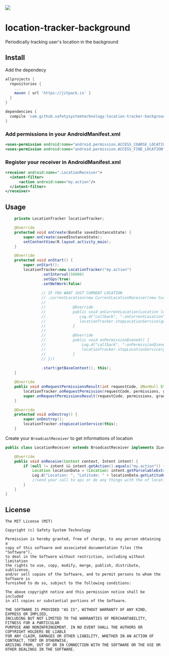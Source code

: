 ![](https://jitpack.io/v/safetysystemtechnology/location-tracker-background.svg)



# location-tracker-background
Periodically tracking user's location in the background

## Install 
Add the dependecy

```gradle
allprojects {
  repositories {
    ...
    maven { url 'https://jitpack.io' }
  }
}

dependencies {
  compile 'com.github.safetysystemtechnology:location-tracker-background:v1.3'
}

```

### Add permissions in your AndroidManifest.xml

```xml
<uses-permission android:name="android.permission.ACCESS_COARSE_LOCATION" />
<uses-permission android:name="android.permission.ACCESS_FINE_LOCATION" />
```

### Register your receiver in AndroidManifest.xml

```xml
<receiver android:name=".LocationReceiver">
  <intent-filter>
      <action android:name="my.action"/>
  </intent-filter>
</receiver>

```

## Usage

```java
    private LocationTracker locationTracker;

    @Override
    protected void onCreate(Bundle savedInstanceState) {
        super.onCreate(savedInstanceState);
        setContentView(R.layout.activity_main);
    }

    @Override
    protected void onStart() {
        super.onStart();
        locationTracker=new LocationTracker("my.action")
                .setInterval(50000)
                .setGps(true)
                .setNetWork(false)
                
                // IF YOU WANT JUST CURRENT LOCATION
                // .currentLocation(new CurrentLocationReceiver(new CurrentLocationListener() {
                //
                //            @Override
                //            public void onCurrentLocation(Location location) {
                //               Log.d("callback", ":onCurrentLocation" + location.getLongitude());
                //               locationTracker.stopLocationService(getBaseContext());
                //            }
                //
                //            @Override
                //            public void onPermissionDiened() {
                //                Log.d("callback", ":onPermissionDiened");
                //                locationTracker.stopLocationService(getBaseContext());
                //            }
                // }))
                        
                .start(getBaseContext(), this);
    }

    @Override
    public void onRequestPermissionsResult(int requestCode, @NonNull String[] permissions, @NonNull int[] grantResults) {
        locationTracker.onRequestPermission(requestCode, permissions, grantResults);
        super.onRequestPermissionsResult(requestCode, permissions, grantResults);
    }

    @Override
    protected void onDestroy() {
        super.onDestroy();
        locationTracker.stopLocationService(this);
    }
```

Create your `BroadcastReceiver` to get informations of location

```java
public class LocationReceiver extends BroadcastReceiver implements ILocationConstants {

    @Override
    public void onReceive(Context context, Intent intent) {
        if (null != intent && intent.getAction().equals("my.action")) {
            Location locationData = (Location) intent.getParcelableExtra(SettingsLocationTracker.LOCATION_MESSAGE);
            Log.d("Location: ", "Latitude: " + locationData.getLatitude() + "Longitude:" + locationData.getLongitude());
            //send your call to api or do any things with the of location data
        }
    }
}

```

## License

    The MIT License (MIT)

    Copyright (c) Safety System Technology

    Permission is hereby granted, free of charge, to any person obtaining a 
    copy of this software and associated documentation files (the "Software"), 
    to deal in the Software without restriction, including without limitation 
    the rights to use, copy, modify, merge, publish, distribute, sublicense, 
    and/or sell copies of the Software, and to permit persons to whom the Software is 
    furnished to do so, subject to the following conditions:

    The above copyright notice and this permission notice shall be included 
    in all copies or substantial portions of the Software.

    THE SOFTWARE IS PROVIDED "AS IS", WITHOUT WARRANTY OF ANY KIND, EXPRESS OR IMPLIED, 
    INCLUDING BUT NOT LIMITED TO THE WARRANTIES OF MERCHANTABILITY, FITNESS FOR A PARTICULAR 
    PURPOSE AND NONINFRINGEMENT. IN NO EVENT SHALL THE AUTHORS OR COPYRIGHT HOLDERS BE LIABLE 
    FOR ANY CLAIM, DAMAGES OR OTHER LIABILITY, WHETHER IN AN ACTION OF CONTRACT, TORT OR OTHERWISE,
    ARISING FROM, OUT OF OR IN CONNECTION WITH THE SOFTWARE OR THE USE OR OTHER DEALINGS IN THE SOFTWARE.
